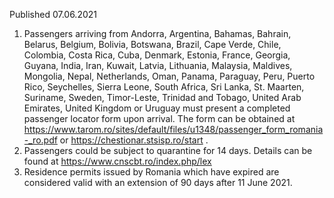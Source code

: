 Published 07.06.2021
1. Passengers arriving from Andorra, Argentina, Bahamas, Bahrain, Belarus, Belgium, Bolivia, Botswana, Brazil, Cape Verde, Chile, Colombia, Costa Rica, Cuba, Denmark, Estonia, France, Georgia, Guyana, India, Iran, Kuwait, Latvia, Lithuania, Malaysia, Maldives, Mongolia, Nepal, Netherlands, Oman, Panama, Paraguay, Peru, Puerto Rico, Seychelles, Sierra Leone, South Africa, Sri Lanka, St. Maarten, Suriname, Sweden, Timor-Leste, Trinidad and Tobago, United Arab Emirates, United Kingdom or Uruguay must present a completed passenger locator form upon arrival. The form can be obtained at <a href="https://www.tarom.ro/sites/default/files/u1348/passenger_form_romania-_ro.pdf">https://www.tarom.ro/sites/default/files/u1348/passenger_form_romania-_ro.pdf</a> or <a href="https://chestionar.stsisp.ro/start">https://chestionar.stsisp.ro/start</a> .
2. Passengers could be subject to quarantine for 14 days. Details can be found at <a href="https://www.cnscbt.ro/index.php/lex">https://www.cnscbt.ro/index.php/lex</a>
3. Residence permits issued by Romania which have expired are considered valid with an extension of 90 days after 11 June 2021.

